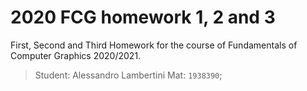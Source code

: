 # 2020 FCG homework 1, 2 and 3

First, Second and Third Homework for the course of Fundamentals of Computer Graphics 2020/2021.

>Student: Alessandro Lambertini Mat: `1938390`;
